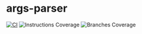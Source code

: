 # args-parser

[![CI](https://github.com/will8ug/args-parser/actions/workflows/ci.yml/badge.svg)](https://github.com/will8ug/args-parser/actions/workflows/ci.yml)
![Instructions Coverage](https://will8ug.github.io/args-parser/badges/instructions.svg)
![Branches Coverage](https://will8ug.github.io/args-parser/badges/branches.svg)
